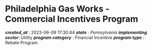 # Philadelphia Gas Works - Commercial Incentives Program 
 ***created_at*** : 2023-06-09 17:30:44 
 ***state** : Pennsylvania 
 **implementing sector***: Utility 
 ***program category*** : Financial Incentive 
 ***program type*** : Rebate Program 
 